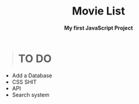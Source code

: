 <h1 align="center">Movie List</h1>

<p align='center'>
    <b>My first JavaScript Project</b><br>
    <br>
</p>

> # TO DO

* Add a Database
* CSS SHIT
* API
* Search system

